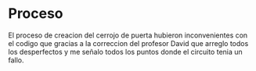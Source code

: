 # Proceso

El proceso de creacion del cerrojo de puerta hubieron inconvenientes con el codigo que gracias a la correccion del profesor David que arreglo todos los desperfectos y me señalo todos los puntos donde el circuito tenia un fallo.

